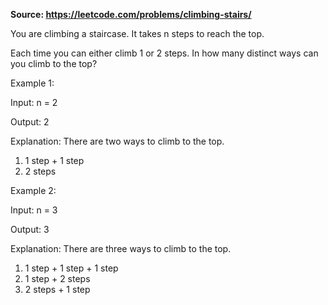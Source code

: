 **Source: https://leetcode.com/problems/climbing-stairs/**

You are climbing a staircase. It takes n steps to reach the top.

Each time you can either climb 1 or 2 steps. In how many distinct ways can you climb to the top?

 

Example 1:

Input: n = 2

Output: 2

Explanation: There are two ways to climb to the top.
1. 1 step + 1 step
2. 2 steps


Example 2:

Input: n = 3

Output: 3

Explanation: There are three ways to climb to the top.
1. 1 step + 1 step + 1 step
2. 1 step + 2 steps
3. 2 steps + 1 step
